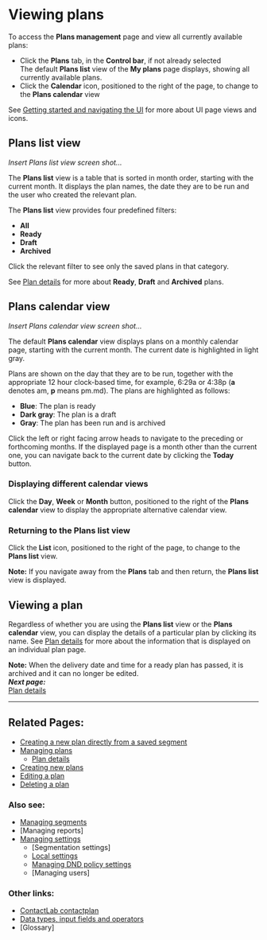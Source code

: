 # Viewing plans

To access the **Plans management** page and view all currently available plans:

- Click the **Plans** tab, in the **Control bar**, if not already selected  
  The default **Plans list** view of the **My plans** page displays, showing all currently available plans.  
- Click the **Calendar** icon, positioned to the right of the page, to change to the **Plans calendar** view  

See [Getting started and navigating the UI](NavigatingUI.md) for more about UI page views and icons.

## Plans list view

*Insert Plans list view screen shot...*  

The **Plans list** view is a table that is sorted in month order, starting with the current month. It displays the plan names, the date they are to be run and the user who created the relevant plan.  

The **Plans list** view provides four predefined filters:  

- **All**  
- **Ready**  
- **Draft**  
- **Archived**  

Click the relevant filter to see only the saved plans in that category.  

See [Plan details](PlanDetails.md) for more about **Ready**, **Draft** and **Archived** plans.  

## Plans calendar view

*Insert Plans calendar view screen shot...*  

The default **Plans calendar** view displays plans on a monthly calendar page, starting with the current month. The current date is highlighted in light gray.  

Plans are shown on the day that they are to be run, together with the appropriate 12 hour clock-based time, for example, 6:29a or 4:38p (**a** denotes am, **p** means pm.md). The plans are highlighted as follows:  

- **Blue**: The plan is ready  
- **Dark gray**: The plan is a draft  
- **Gray**: The plan has been run and is archived  
  
Click the left or right facing arrow heads to navigate to the preceding or forthcoming months. If the displayed page is a month other than the current one, you can navigate back to the current date by clicking the **Today** button.  

### Displaying different calendar views  

Click the **Day**, **Week** or **Month** button, positioned to the right of the **Plans calendar** view to display the appropriate alternative calendar view.  

### Returning to the Plans list view  

Click the **List** icon, positioned to the right of the page, to change to the **Plans list** view.  

**Note:**
If you navigate away from the **Plans** tab and then return, the **Plans list** view is displayed.  

## Viewing a plan

Regardless of whether you are using the **Plans list** view or the **Plans calendar** view, you can display the details of a particular plan by clicking its name. See [Plan details](PlanDetails.md) for more about the information that is displayed on an individual plan page.  

**Note:**
When the delivery date and time for a ready plan has passed, it is archived and it can no longer be edited.  
***Next page:***  
[Plan details](PlanDetails.md)  

----------

## Related Pages:  

- [Creating a new plan directly from a saved segment](CreatingPlanFromSegment.md)  
- [Managing plans](ManagingPlans.md)  
  - [Plan details](PlanDetails.md)  
- [Creating new plans](CreatingNewPlans.md)  
- [Editing a plan](EditingPlan.md)  
- [Deleting a plan](DeletingPlans.md)  

### Also see:  

- [Managing segments](ManagingSegments.md)  
- [Managing reports]  
- [Managing settings](ManagingSettings.md)  
  - [Segmentation settings]  
  - [Local settings](LocalSettings.md)  
  - [Managing DND policy settings](ManagingDND.md)  
  - [Managing users]  

### Other links:  

- [ContactLab contactplan](Home.md)  
- [Data types, input fields and operators](InputBoxOperators.md)  
- [Glossary]  
